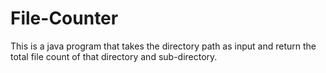 # File-Counter

This is a java program that takes the directory path as input and return the total file count of that directory and sub-directory.
